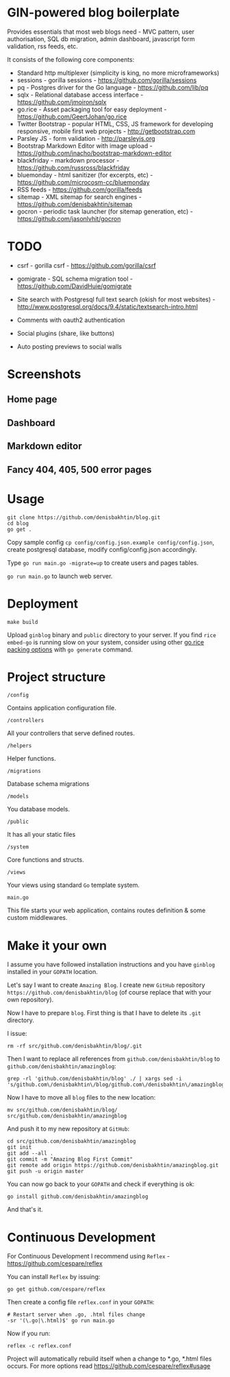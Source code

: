 GIN-powered blog boilerplate
===============

Provides essentials that most web blogs need - MVC pattern, user authorisation, SQL db migration, admin dashboard, javascript form validation, rss feeds, etc. 

It consists of the following core components:
- Standard http multiplexer (simplicity is king, no more microframeworks)
- sessions - gorilla sessions - https://github.com/gorilla/sessions
- pq - Postgres driver for the Go language - https://github.com/lib/pq
- sqlx - Relational database access interface - https://github.com/jmoiron/sqlx
- go.rice - Asset packaging tool for easy deployment - https://github.com/GeertJohan/go.rice
- Twitter Bootstrap - popular HTML, CSS, JS framework for developing responsive, mobile first web projects - http://getbootstrap.com
- Parsley JS - form validation - http://parsleyjs.org
- Bootstrap Markdown Editor with image upload - https://github.com/inacho/bootstrap-markdown-editor
- blackfriday - markdown processor - https://github.com/russross/blackfriday 
- bluemonday - html sanitizer (for excerpts, etc) - https://github.com/microcosm-cc/bluemonday 
- RSS feeds - https://github.com/gorilla/feeds
- sitemap - XML sitemap for search engines - https://github.com/denisbakhtin/sitemap 
- gocron - periodic task launcher (for sitemap generation, etc) - https://github.com/jasonlvhit/gocron

# TODO
- csrf - gorilla csrf - https://github.com/gorilla/csrf
- gomigrate - SQL schema migration tool - https://github.com/DavidHuie/gomigrate

- Site search with Postgresql full text search (okish for most websites) - http://www.postgresql.org/docs/9.4/static/textsearch-intro.html
- Comments with oauth2 authentication
- Social plugins (share, like buttons)
- Auto posting previews to social walls

# Screenshots
## Home page
## Dashboard
## Markdown editor
## Fancy 404, 405, 500 error pages

# Usage
```
git clone https://github.com/denisbakhtin/blog.git
cd blog
go get .
```
Copy sample config `cp config/config.json.example config/config.json`, create postgresql database, modify config/config.json accordingly.

Type `go run main.go -migrate=up` to create users and pages tables.

`go run main.go` to launch web server.

# Deployment
```
make build
```
Upload `ginblog` binary and `public` directory to your server. If you find `rice embed-go` is running slow on your system, consider using other [go.rice packing options](https://github.com/GeertJohan/go.rice#tool-usage) with `go generate` command.

# Project structure

`/config`

Contains application configuration file.

`/controllers`

All your controllers that serve defined routes.

`/helpers`

Helper functions.

`/migrations`

Database schema migrations

`/models`

You database models.

`/public`

It has all your static files

`/system`

Core functions and structs.

`/views`

Your views using standard `Go` template system.

`main.go`

This file starts your web application, contains routes definition & some custom middlewares.

# Make it your own

I assume you have followed installation instructions and you have `ginblog` installed in your `GOPATH` location.

Let's say I want to create `Amazing Blog`. I create new `GitHub` repository `https://github.com/denisbakhtin/blog` (of course replace that with your own repository).

Now I have to prepare `blog`. First thing is that I have to delete its `.git` directory.

I issue:

```
rm -rf src/github.com/denisbakhtin/blog/.git
```

Then I want to replace all references from `github.com/denisbakhtin/blog` to `github.com/denisbakhtin/amazingblog`:

```
grep -rl 'github.com/denisbakhtin/blog' ./ | xargs sed -i 's/github.com\/denisbakhtin\/blog/github.com\/denisbakhtin\/amazingblog/g'
```

Now I have to move all `blog` files to the new location:

```
mv src/github.com/denisbakhtin/blog/ src/github.com/denisbakhtin/amazingblog
```

And push it to my new repository at `GitHub`:

```
cd src/github.com/denisbakhtin/amazingblog
git init
git add --all .
git commit -m "Amazing Blog First Commit"
git remote add origin https://github.com/denisbakhtin/amazingblog.git
git push -u origin master
```

You can now go back to your `GOPATH` and check if everything is ok:

```
go install github.com/denisbakhtin/amazingblog
```

And that's it. 

# Continuous Development

For Continuous Development I recommend using `Reflex` - https://github.com/cespare/reflex

You can install `Reflex` by issuing:

```
go get github.com/cespare/reflex
```

Then create a config file `reflex.conf` in your `GOPATH`:

```
# Restart server when .go, .html files change
-sr '(\.go|\.html)$' go run main.go
```

Now if you run:

```
reflex -c reflex.conf
```

Project will automatically rebuild itself when a change to *.go, *.html files occurs. For more options read https://github.com/cespare/reflex#usage

